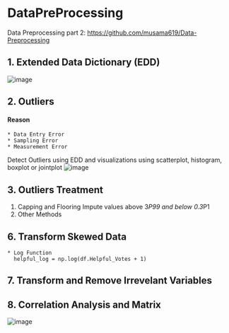 # DataPreProcessing
Data Preprocessing part 2: https://github.com/musama619/Data-Preprocessing

 ## 1. Extended Data Dictionary (EDD)
![image](https://user-images.githubusercontent.com/34093998/87990828-381ab600-cafe-11ea-82e4-1641c32377aa.png)


 ## 2. Outliers 
 #### Reason
    * Data Entry Error
    * Sampling Error
    * Measurement Error
Detect Outliers using EDD and visualizations using scatterplot, histogram, boxplot or jointplot
![image](https://user-images.githubusercontent.com/34093998/87995442-f3484c80-cb08-11ea-9f25-bb1b5e9d8912.png)

## 3. Outliers Treatment
1. Capping and Flooring
   Impute values above 3*P99 and below 0.3*P1
2. Other Methods
    
## 6. Transform Skewed Data
    * Log Function 
      helpful_log = np.log(df.Helpful_Votes + 1)

## 7. Transform and Remove Irrevelant Variables
 
## 8. Correlation Analysis and Matrix

![image](https://user-images.githubusercontent.com/34093998/87996267-1116b100-cb0b-11ea-9bde-e7fef5b5712f.png)

